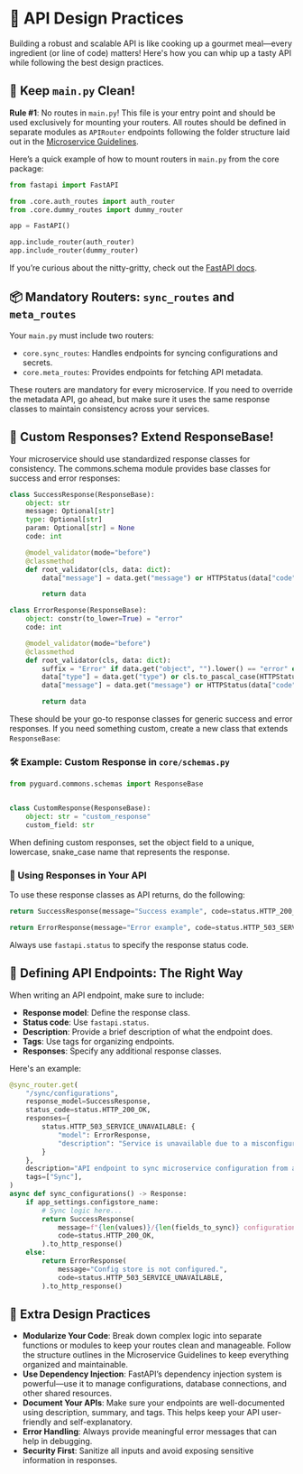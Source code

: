 # 🚀 API Design Practices

Building a robust and scalable API is like cooking up a gourmet meal—every ingredient (or line of code) matters! Here's
how you can whip up a tasty API while following the best design practices.

## 🛑 Keep `main.py` Clean!

**Rule #1**: No routes in `main.py`! This file is your entry point and should be used exclusively for mounting your
routers. All routes should be defined in separate modules as `APIRouter` endpoints following the folder structure laid
out in the [Microservice Guidelines](./microservice_guidelines.md).

Here’s a quick example of how to mount routers in `main.py` from the core package:

```python
from fastapi import FastAPI

from .core.auth_routes import auth_router
from .core.dummy_routes import dummy_router

app = FastAPI()

app.include_router(auth_router)
app.include_router(dummy_router)
```

If you’re curious about the nitty-gritty, check out
the [FastAPI docs](https://fastapi.tiangolo.com/reference/apirouter).

## 📦 Mandatory Routers: `sync_routes` and `meta_routes`

Your `main.py` must include two routers:

- `core.sync_routes`: Handles endpoints for syncing configurations and secrets.
- `core.meta_routes`: Provides endpoints for fetching API metadata.

These routers are mandatory for every microservice. If you need to override the metadata API, go ahead, but make sure it
uses the same response classes to maintain consistency across your services.

## 🧩 Custom Responses? Extend ResponseBase!

Your microservice should use standardized response classes for consistency. The commons.schema module provides base
classes for success and error responses:

```python
class SuccessResponse(ResponseBase):
    object: str
    message: Optional[str]
    type: Optional[str]
    param: Optional[str] = None
    code: int

    @model_validator(mode="before")
    @classmethod
    def root_validator(cls, data: dict):
        data["message"] = data.get("message") or HTTPStatus(data["code"]).description

        return data

```

```python
class ErrorResponse(ResponseBase):
    object: constr(to_lower=True) = "error"
    code: int

    @model_validator(mode="before")
    @classmethod
    def root_validator(cls, data: dict):
        suffix = "Error" if data.get("object", "").lower() == "error" else ""
        data["type"] = data.get("type") or cls.to_pascal_case(HTTPStatus(data["code"]).phrase, suffix)
        data["message"] = data.get("message") or HTTPStatus(data["code"]).description

        return data

```

These should be your go-to response classes for generic success and error responses. If you need something custom,
create a new class that extends `ResponseBase`:

### 🛠️ Example: Custom Response in `core/schemas.py`

```python
from pyguard.commons.schemas import ResponseBase


class CustomResponse(ResponseBase):
    object: str = "custom_response"
    custom_field: str
```

When defining custom responses, set the object field to a unique, lowercase, snake_case name that represents the
response.

### 🎯 Using Responses in Your API

To use these response classes as API returns, do the following:

```python
return SuccessResponse(message="Success example", code=status.HTTP_200_OK).to_http_response()

return ErrorResponse(message="Error example", code=status.HTTP_503_SERVICE_UNAVAILABLE).to_http_response()
```

Always use `fastapi.status` to specify the response status code.

## 📝 Defining API Endpoints: The Right Way

When writing an API endpoint, make sure to include:

- **Response model**: Define the response class.
- **Status code**: Use `fastapi.status`.
- **Description**: Provide a brief description of what the endpoint does.
- **Tags**: Use tags for organizing endpoints.
- **Responses**: Specify any additional response classes.

Here's an example:

```python
@sync_router.get(
    "/sync/configurations",
    response_model=SuccessResponse,
    status_code=status.HTTP_200_OK,
    responses={
        status.HTTP_503_SERVICE_UNAVAILABLE: {
            "model": ErrorResponse,
            "description": "Service is unavailable due to a misconfigured configuration store",
        }
    },
    description="API endpoint to sync microservice configuration from a supported configstore.",
    tags=["Sync"],
)
async def sync_configurations() -> Response:
    if app_settings.configstore_name:
        # Sync logic here...
        return SuccessResponse(
            message=f"{len(values)}/{len(fields_to_sync)} configuration(s) synced.",
            code=status.HTTP_200_OK,
        ).to_http_response()
    else:
        return ErrorResponse(
            message="Config store is not configured.",
            code=status.HTTP_503_SERVICE_UNAVAILABLE,
        ).to_http_response()

```

## 🚀 Extra Design Practices

- **Modularize Your Code**: Break down complex logic into separate functions or modules to keep your routes clean and
  manageable. Follow the structure outlines in the Microservice Guidelines to keep everything organized and
  maintainable.
- **Use Dependency Injection**: FastAPI’s dependency injection system is powerful—use it to manage configurations,
  database connections, and other shared resources.
- **Document Your APIs**: Make sure your endpoints are well-documented using description, summary, and tags. This helps
  keep your API user-friendly and self-explanatory.
- **Error Handling**: Always provide meaningful error messages that can help in debugging.
- **Security First**: Sanitize all inputs and avoid exposing sensitive information in responses.
